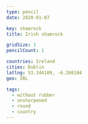 ```yaml
---
type: pencil
date: 2020-01-07

key: shamrock
title: Irish shamrock

gridSize: 1
pencilCount: 1

countries: Ireland
cities: Dublin
latlng: 53.344109, -6.268104
geo: IRL

tags:
  - without rubber
  - unsharpened
  - round
  - country
---
```

